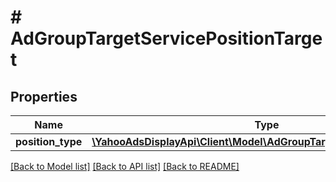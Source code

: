 # # AdGroupTargetServicePositionTarget

## Properties

Name | Type | Description | Notes
------------ | ------------- | ------------- | -------------
**position_type** | [**\YahooAdsDisplayApi\Client\Model\AdGroupTargetServicePositionType**](AdGroupTargetServicePositionType.md) |  | [optional]

[[Back to Model list]](../../README.md#models) [[Back to API list]](../../README.md#endpoints) [[Back to README]](../../README.md)
